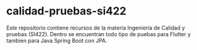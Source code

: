 # calidad-pruebas-si422
Este repositorio contiene recursos de la materia Ingenieria de Calidad y pruebas (SI422). Dentro se encuentran todo tipo de puebas para Flutter y tambien para Java Spring Boot con JPA.
